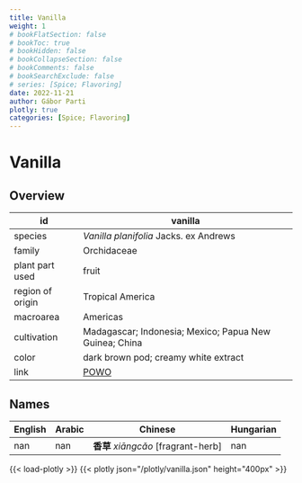 ```yaml
---
title: Vanilla
weight: 1
# bookFlatSection: false
# bookToc: true
# bookHidden: false
# bookCollapseSection: false
# bookComments: false
# bookSearchExclude: false
# series: [Spice; Flavoring]
date: 2022-11-21
author: Gábor Parti
plotly: true
categories: [Spice; Flavoring]
---
```


# Vanilla

## Overview

|       id       |                        vanilla                       |
|----------------|------------------------------------------------------|
|     species    |        *Vanilla planifolia* Jacks. ex Andrews        |
|     family     |                      Orchidaceae                     |
| plant part used|                         fruit                        |
|region of origin|                   Tropical America                   |
|    macroarea   |                       Americas                       |
|   cultivation  |Madagascar; Indonesia; Mexico; Papua New Guinea; China|
|      color     |         dark brown pod; creamy white extract         |
|      link      |  [POWO](https://powo.science.kew.org/taxon/262578-2) |

 ## Names
|English|Arabic|             Chinese             |Hungarian|
|-------|------|---------------------------------|---------|
|  nan  |  nan |**香草** *xiāngcǎo* [fragrant-herb]|   nan   |

{{< load-plotly >}}
{{< plotly json="/plotly/vanilla.json" height="400px" >}}
